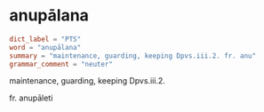 # anupālana

``` toml
dict_label = "PTS"
word = "anupālana"
summary = "maintenance, guarding, keeping Dpvs.iii.2. fr. anu"
grammar_comment = "neuter"
```

maintenance, guarding, keeping Dpvs.iii.2.

fr. anupāleti

